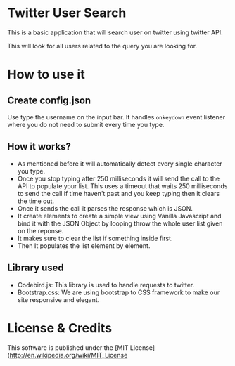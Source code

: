 # Twitter User Search
This is a basic application that will search user on twitter using twitter API.

This will look for all users related to the query you are looking for.


# How to use it

## Create config.json
Use type the username on the input bar. It handles ```onkeydown``` event listener where you do not need
to submit every time you type. 

## How it works?

- As mentioned before it will automatically detect every single character you type.
- Once you stop typing after 250 milliseconds it will send the call to the API to populate your list. This uses a timeout that waits 250 milliseconds to send the call if time haven't past and you keep typing then it clears the time out.
- Once it sends the call it parses the response which is JSON.
- It create elements to create a simple view using Vanilla Javascript and  bind it with the JSON Object by looping throw the whole user list given on the reponse.
- It makes sure to clear the list if something inside first. 
- Then It populates the list element by element.

## Library used

- Codebird.js: This library is used to handle requests to twitter.
- Bootstrap.css: We are using bootstrap to CSS framework to make our site responsive and elegant.


# License & Credits

This software is published under the [MIT License](http://en.wikipedia.org/wiki/MIT_License
